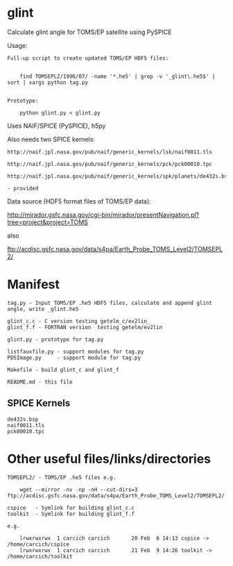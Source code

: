 # glint
Calculate glint angle for TOMS/EP satellite using PySPICE


Usage:

    Full-up script to create updated TOMS/EP HDF5 files:


        find TOMSEPL2/1996/07/ -name '*.he5' | grep -v '_glint\.he5$' | sort | xargs python tag.py


    Prototype:

        python glint.py < glint.py



Uses NAIF/SPICE (PySPICE), h5py

Also needs two SPICE kernels:

    http://naif.jpl.nasa.gov/pub/naif/generic_kernels/lsk/naif0011.tls
  
    http://naif.jpl.nasa.gov/pub/naif/generic_kernels/pck/pck00010.tpc

    http://naif.jpl.nasa.gov/pub/naif/generic_kernels/spk/planets/de432s.bsp

    - provided

Data source (HDF5 format files of TOMS/EP data):

  http://mirador.gsfc.nasa.gov/cgi-bin/mirador/presentNavigation.pl?tree=project&project=TOMS

also

  ftp://acdisc.gsfc.nasa.gov/data/s4pa/Earth_Probe_TOMS_Level2/TOMSEPL2/


Manifest
========


    tag.py - Input TOMS/EP .he5 HDF5 files, calculate and append glint angle, write _glint.he5

    glint_c.c - C version testing getelm_c/ev2lin_
    glint_f.f - FORTRAN version  testing getelm/ev2lin

    glint.py - prototype for tag.py

    listfauxfile.py - support modules for tag.py
    PDSImage.py     - support module for tag.py

    Makefile - build glint_c and glint_f

    README.md - this file


SPICE Kernels
-------------

    de432s.bsp
    naif0011.tls
    pck00010.tpc


Other useful files/links/directories
====================================

    TOMSEPL2/ - TOMS/EP .he5 files e.g.

        wget --mirror -nv -np -nH --cut-dirs=3  ftp://acdisc.gsfc.nasa.gov/data/s4pa/Earth_Probe_TOMS_Level2/TOMSEPL2/

    cspice   - Symlink for building glint_c.c
    toolkit  - Symlink for building glint_f.f

    e.g.

        lrwxrwxrwx  1 carcich carcich       20 Feb  6 14:13 cspice -> /home/carcich/cspice
        lrwxrwxrwx  1 carcich carcich       21 Feb  9 14:26 toolkit -> /home/carcich/toolkit
